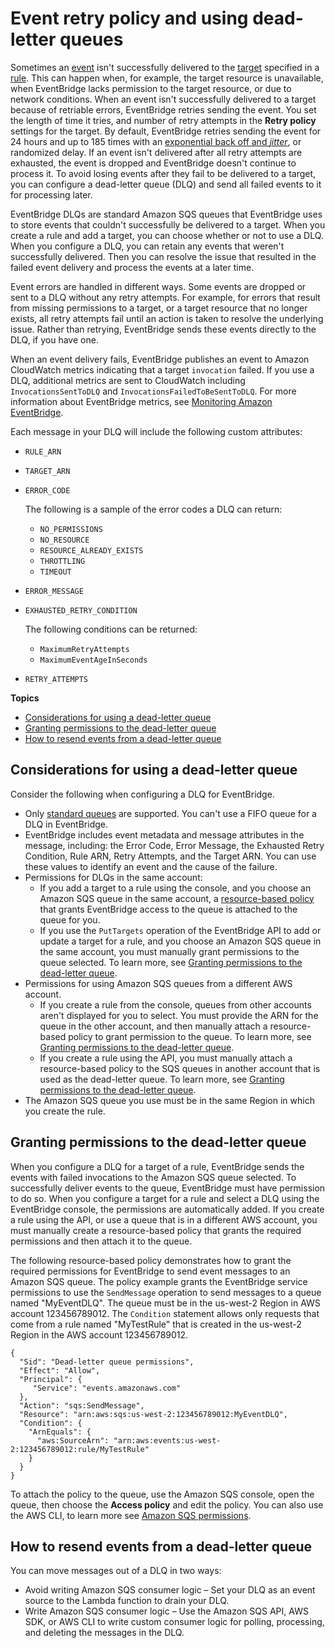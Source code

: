# Event retry policy and using dead\-letter queues<a name="eb-rule-dlq"></a>

Sometimes an [event](eb-events.md) isn't successfully delivered to the [target](eb-targets.md) specified in a [rule](eb-rules.md)\. This can happen when, for example, the target resource is unavailable, when EventBridge lacks permission to the target resource, or due to network conditions\. When an event isn't successfully delivered to a target because of retriable errors, EventBridge retries sending the event\. You set the length of time it tries, and number of retry attempts in the **Retry policy** settings for the target\. By default, EventBridge retries sending the event for 24 hours and up to 185 times with an [exponential back off and *jitter*](https://aws.amazon.com/blogs/architecture/exponential-backoff-and-jitter/), or randomized delay\. If an event isn't delivered after all retry attempts are exhausted, the event is dropped and EventBridge doesn't continue to process it\. To avoid losing events after they fail to be delivered to a target, you can configure a dead\-letter queue \(DLQ\) and send all failed events to it for processing later\.

EventBridge DLQs are standard Amazon SQS queues that EventBridge uses to store events that couldn't successfully be delivered to a target\. When you create a rule and add a target, you can choose whether or not to use a DLQ\. When you configure a DLQ, you can retain any events that weren't successfully delivered\. Then you can resolve the issue that resulted in the failed event delivery and process the events at a later time\.

Event errors are handled in different ways\. Some events are dropped or sent to a DLQ without any retry attempts\. For example, for errors that result from missing permissions to a target, or a target resource that no longer exists, all retry attempts fail until an action is taken to resolve the underlying issue\. Rather than retrying, EventBridge sends these events directly to the DLQ, if you have one\.

When an event delivery fails, EventBridge publishes an event to Amazon CloudWatch metrics indicating that a target `invocation` failed\. If you use a DLQ, additional metrics are sent to CloudWatch including `InvocationsSentToDLQ` and `InvocationsFailedToBeSentToDLQ`\. For more information about EventBridge metrics, see [Monitoring Amazon EventBridge](eb-monitoring.md)\.

Each message in your DLQ will include the following custom attributes:
+ `RULE_ARN`
+ `TARGET_ARN`
+ `ERROR_CODE`

  The following is a sample of the error codes a DLQ can return:
  + `NO_PERMISSIONS`
  + `NO_RESOURCE`
  + `RESOURCE_ALREADY_EXISTS`
  + `THROTTLING`
  + `TIMEOUT`
+ `ERROR_MESSAGE`
+ `EXHAUSTED_RETRY_CONDITION`

  The following conditions can be returned:
  + `MaximumRetryAttempts`
  + `MaximumEventAgeInSeconds`
+ `RETRY_ATTEMPTS`



**Topics**
+ [Considerations for using a dead\-letter queue](#eb-dlq-considerations)
+ [Granting permissions to the dead\-letter queue](#eb-dlq-perms)
+ [How to resend events from a dead\-letter queue](#eb-dlq-resend)

## Considerations for using a dead\-letter queue<a name="eb-dlq-considerations"></a>

Consider the following when configuring a DLQ for EventBridge\.
+ Only [standard queues](https://docs.aws.amazon.com/AWSSimpleQueueService/latest/SQSDeveloperGuide/standard-queues.html) are supported\. You can't use a FIFO queue for a DLQ in EventBridge\.
+ EventBridge includes event metadata and message attributes in the message, including: the Error Code, Error Message, the Exhausted Retry Condition, Rule ARN, Retry Attempts, and the Target ARN\. You can use these values to identify an event and the cause of the failure\.
+ Permissions for DLQs in the same account:
  + If you add a target to a rule using the console, and you choose an Amazon SQS queue in the same account, a [resource\-based policy](eb-use-resource-based.md) that grants EventBridge access to the queue is attached to the queue for you\.
  + If you use the `PutTargets` operation of the EventBridge API to add or update a target for a rule, and you choose an Amazon SQS queue in the same account, you must manually grant permissions to the queue selected\. To learn more, see [Granting permissions to the dead\-letter queue](#eb-dlq-perms)\.
+ Permissions for using Amazon SQS queues from a different AWS account\.
  + If you create a rule from the console, queues from other accounts aren't displayed for you to select\. You must provide the ARN for the queue in the other account, and then manually attach a resource\-based policy to grant permission to the queue\. To learn more, see [Granting permissions to the dead\-letter queue](#eb-dlq-perms)\.
  + If you create a rule using the API, you must manually attach a resource\-based policy to the SQS queues in another account that is used as the dead\-letter queue\. To learn more, see [Granting permissions to the dead\-letter queue](#eb-dlq-perms)\.
+ The Amazon SQS queue you use must be in the same Region in which you create the rule\.

## Granting permissions to the dead\-letter queue<a name="eb-dlq-perms"></a>

When you configure a DLQ for a target of a rule, EventBridge sends the events with failed invocations to the Amazon SQS queue selected\. To successfully deliver events to the queue, EventBridge must have permission to do so\. When you configure a target for a rule and select a DLQ using the EventBridge console, the permissions are automatically added\. If you create a rule using the API, or use a queue that is in a different AWS account, you must manually create a resource\-based policy that grants the required permissions and then attach it to the queue\.

The following resource\-based policy demonstrates how to grant the required permissions for EventBridge to send event messages to an Amazon SQS queue\. The policy example grants the EventBridge service permissions to use the `SendMessage` operation to send messages to a queue named "MyEventDLQ"\. The queue must be in the us\-west\-2 Region in AWS account 123456789012\. The `Condition` statement allows only requests that come from a rule named "MyTestRule" that is created in the us\-west\-2 Region in the AWS account 123456789012\.

```
{
  "Sid": "Dead-letter queue permissions",
  "Effect": "Allow",
  "Principal": {
     "Service": "events.amazonaws.com"
  },
  "Action": "sqs:SendMessage",
  "Resource": "arn:aws:sqs:us-west-2:123456789012:MyEventDLQ",
  "Condition": {
    "ArnEquals": {
      "aws:SourceArn": "arn:aws:events:us-west-2:123456789012:rule/MyTestRule"
    }
  }
}
```

To attach the policy to the queue, use the Amazon SQS console, open the queue, then choose the **Access policy** and edit the policy\. You can also use the AWS CLI, to learn more see [Amazon SQS permissions](eb-use-resource-based.md#eb-sqs-permissions)\.

## How to resend events from a dead\-letter queue<a name="eb-dlq-resend"></a>

You can move messages out of a DLQ in two ways:
+ Avoid writing Amazon SQS consumer logic – Set your DLQ as an event source to the Lambda function to drain your DLQ\.
+ Write Amazon SQS consumer logic – Use the Amazon SQS API, AWS SDK, or AWS CLI to write custom consumer logic for polling, processing, and deleting the messages in the DLQ\.